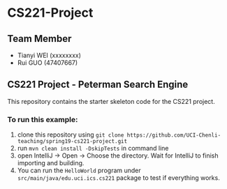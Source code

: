 # CS221-Project

## Team Member

* Tianyi WEI (xxxxxxxx)
* Rui GUO (47407667)

## CS221 Project - Peterman Search Engine

This repository contains the starter skeleton code for the CS221 project. 

### To run this example: 
1. clone this repository using `git clone https://github.com/UCI-Chenli-teaching/spring19-cs221-project.git`
1. run `mvn clean install -DskipTests` in command line
1. open IntelliJ -> Open -> Choose the directory. Wait for IntelliJ to finish importing and building.
1. You can run the `HelloWorld` program under `src/main/java/edu.uci.ics.cs221` package to test if everything works.


